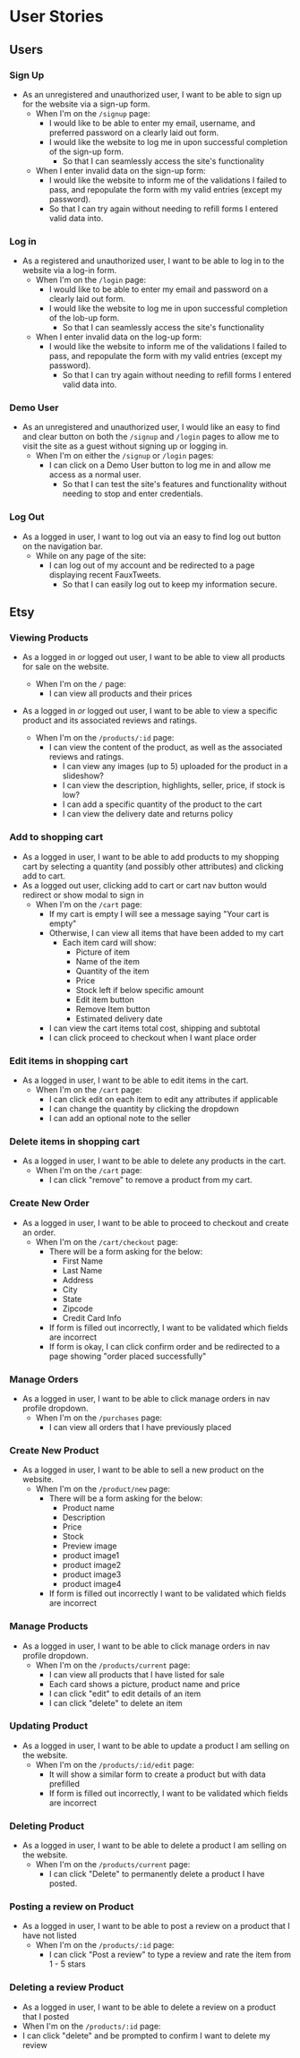 # User Stories

## Users

### Sign Up

* As an unregistered and unauthorized user, I want to be able to sign up for the website via a sign-up form.
  * When I'm on the `/signup` page:
    * I would like to be able to enter my email, username, and preferred password on a clearly laid out form.
    * I would like the website to log me in upon successful completion of the sign-up form.
      * So that I can seamlessly access the site's functionality
  * When I enter invalid data on the sign-up form:
    * I would like the website to inform me of the validations I failed to pass, and repopulate the form with my valid entries (except my password).
    * So that I can try again without needing to refill forms I entered valid data into.

### Log in

* As a registered and unauthorized user, I want to be able to log in to the website via a log-in form.
  * When I'm on the `/login` page:
    * I would like to be able to enter my email and password on a clearly laid out form.
    * I would like the website to log me in upon successful completion of the lob-up form.
      * So that I can seamlessly access the site's functionality
  * When I enter invalid data on the log-up form:
    * I would like the website to inform me of the validations I failed to pass, and repopulate the form with my valid entries (except my password).
      * So that I can try again without needing to refill forms I entered valid data into.

### Demo User

* As an unregistered and unauthorized user, I would like an easy to find and clear button on both the `/signup` and `/login` pages to allow me to visit the site as a guest without signing up or logging in.
  * When I'm on either the `/signup` or `/login` pages:
    * I can click on a Demo User button to log me in and allow me access as a normal user.
      * So that I can test the site's features and functionality without needing to stop and enter credentials.

### Log Out

* As a logged in user, I want to log out via an easy to find log out button on the navigation bar.
  * While on any page of the site:
    * I can log out of my account and be redirected to a page displaying recent FauxTweets.
      * So that I can easily log out to keep my information secure.

## Etsy

### Viewing Products

* As a logged in _or_ logged out user, I want to be able to view all products for sale on the website.
  * When I'm on the `/` page:
    * I can view all products and their prices

* As a logged in _or_ logged out user, I want to be able to view a specific product and its associated reviews and ratings.
  * When I'm on the `/products/:id` page:
    * I can view the content of the product, as well as the associated reviews and ratings.
      * I can view any images (up to 5) uploaded for the product in a slideshow?
      * I can view the description, highlights, seller, price, if stock is low?
      * I can add a specific quantity of the product to the cart
      * I can view the delivery date and returns policy

### Add to shopping cart

* As a logged in user, I want to be able to add products to my shopping cart by selecting a quantity (and possibly other attributes) and clicking add to cart.
* As a logged out user, clicking add to cart or cart nav button would redirect or show modal to sign in
  * When I'm on the `/cart` page:
    * If my cart is empty I will see a message saying "Your cart is empty"
    * Otherwise, I can view all items that have been added to my cart
      * Each item card will show:
        * Picture of item
        * Name of the item
        * Quantity of the item
        * Price
        * Stock left if below specific amount
        * Edit item button
        * Remove Item button
        * Estimated delivery date
    * I can view the cart items total cost, shipping and subtotal
    * I can click proceed to checkout when I want place order

### Edit items in shopping cart

* As a logged in user, I want to be able to edit items in the cart.
  * When I'm on the `/cart` page:
    * I can click edit on each item to edit any attributes if applicable
    * I can change the quantity by clicking the dropdown
    * I can add an optional note to the seller

### Delete items in shopping cart

* As a logged in user, I want to be able to delete any products in the cart.
  * When I'm on the `/cart` page:
    * I can click "remove" to  remove a product from my cart.

### Create New Order

* As a logged in user, I want to be able to proceed to checkout and create an order.
  * When I'm on the `/cart/checkout` page:
    * There will be a form asking for the below:
      * First Name
      * Last Name
      * Address
      * City
      * State
      * Zipcode
      * Credit Card Info
    * If form is filled out incorrectly, I want to be validated which fields are incorrect
    * If form is okay, I can click confirm order and be redirected to a page showing "order placed successfully"

### Manage Orders

* As a logged in user, I want to be able to click manage orders in nav profile dropdown.
  * When I'm on the `/purchases` page:
    * I can view all orders that I have previously placed

### Create New Product

* As a logged in user, I want to be able to sell a new product on the website.
  * When I'm on the `/product/new` page:
    * There will be a form asking for the below:
      * Product name
      * Description
      * Price
      * Stock
      * Preview image
      * product image1
      * product image2
      * product image3
      * product image4
    * If form is filled out incorrectly I want to be validated which fields are incorrect

### Manage Products

* As a logged in user, I want to be able to click manage orders in nav profile dropdown.
  * When I'm on the `/products/current` page:
    * I can view all products that I have listed for sale
    * Each card shows a picture, product name and price
    * I can click "edit" to edit details of an item
    * I can click "delete" to delete an item

### Updating Product

* As a logged in user, I want to be able to update a product I am selling on the website.
  * When I'm on the `/products/:id/edit` page:
    * It will show a similar form to create a product but with data prefilled
    * If form is filled out incorrectly, I want to be validated which fields are incorrect

### Deleting Product

* As a logged in user, I want to be able to delete a product I am selling on the website.
  * When I'm on the `/products/current` page:
    * I can click "Delete" to permanently delete a product I have posted.


### Posting a review on Product

* As a logged in user, I want to be able to post a review on a product that I have not listed
  * When I'm on the `/products/:id` page:
    * I can click "Post a review" to type a review and rate the item from 1 - 5 stars

### Deleting a review Product

* As a logged in user, I want to be able to delete a review on a product that I posted
 * When I'm on the `/products/:id` page:
  * I can click "delete" and be prompted to confirm I want to delete my review
